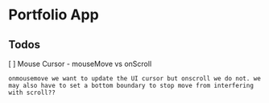 # Portfolio App

## Todos

[ ] Mouse Cursor -
mouseMove vs onScroll

    onmousemove we want to update the UI cursor but onscroll we do not. we may also have to set a bottom boundary to stop move from interfering with scroll??
